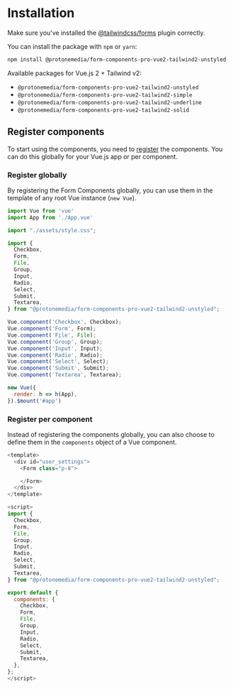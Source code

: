 # Installation

Make sure you've installed the [@tailwindcss/forms](https://github.com/tailwindlabs/tailwindcss-forms) plugin correctly.

You can install the package with `npm` or `yarn`:

```bash
npm install @protonemedia/form-components-pro-vue2-tailwind2-unstyled
```

Available packages for Vue.js 2 + Tailwind v2:

* `@protonemedia/form-components-pro-vue2-tailwind2-unstyled`
* `@protonemedia/form-components-pro-vue2-tailwind2-simple`
* `@protonemedia/form-components-pro-vue2-tailwind2-underline`
* `@protonemedia/form-components-pro-vue2-tailwind2-solid`

## Register components

To start using the components, you need to [register](https://vuejs.org/v2/guide/components-registration.html) the components. You can do this globally for your Vue.js app or per component.

### Register globally

By registering the Form Components globally, you can use them in the template of any root Vue instance (`new Vue`).

```js
import Vue from 'vue'
import App from './App.vue'

import "./assets/style.css";

import {
  Checkbox,
  Form,
  File,
  Group,
  Input,
  Radio,
  Select,
  Submit,
  Textarea,
} from "@protonemedia/form-components-pro-vue2-tailwind2-unstyled";

Vue.component('Checkbox', Checkbox);
Vue.component('Form', Form);
Vue.component('File', File);
Vue.component('Group', Group);
Vue.component('Input', Input);
Vue.component('Radio', Radio);
Vue.component('Select', Select);
Vue.component('Submit', Submit);
Vue.component('Textarea', Textarea);

new Vue({
  render: h => h(App),
}).$mount('#app')
```

### Register per component

Instead of registering the components globally, you can also choose to define them in the `components` object of a Vue component.

```js
<template>
  <div id="user_settings">
    <Form class="p-8">

    </Form>
  </div>
</template>

<script>
import {
  Checkbox,
  Form,
  File,
  Group,
  Input,
  Radio,
  Select,
  Submit,
  Textarea,
} from "@protonemedia/form-components-pro-vue2-tailwind2-unstyled";

export default {
  components: {
    Checkbox,
    Form,
    File,
    Group,
    Input,
    Radio,
    Select,
    Submit,
    Textarea,
  },
};
</script>
```